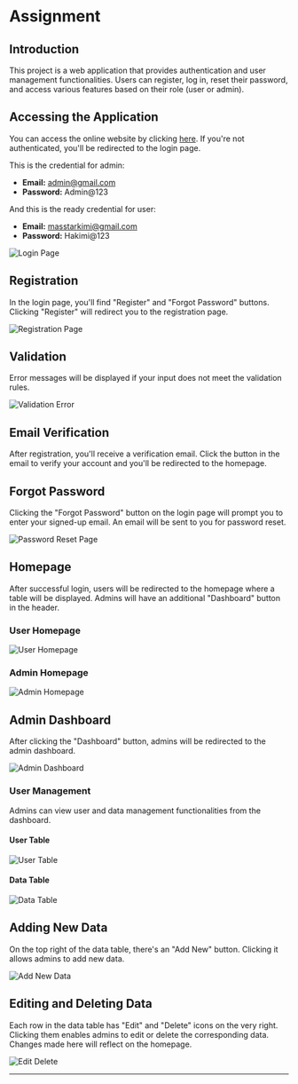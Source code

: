 # Assignment

## Introduction

This project is a web application that provides authentication and user management functionalities. Users can register, log in, reset their password, and access various features based on their role (user or admin).

## Accessing the Application

You can access the online website by clicking [here](https://phplaravel-1260354-4532103.cloudwaysapps.com/). If you're not authenticated, you'll be redirected to the login page.

This is the credential for admin:
- **Email:** admin@gmail.com
- **Password:** Admin@123

And this is the ready credential for user:
- **Email:** masstarkimi@gmail.com
- **Password:** Hakimi@123

![Login Page](/public/img/readme1.jpeg)

## Registration

In the login page, you'll find "Register" and "Forgot Password" buttons. Clicking "Register" will redirect you to the registration page.

![Registration Page](/public/img/readme2.jpeg)

## Validation

Error messages will be displayed if your input does not meet the validation rules.

![Validation Error](/public/img/readme3.jpeg)

## Email Verification

After registration, you'll receive a verification email. Click the button in the email to verify your account and you'll be redirected to the homepage.

## Forgot Password

Clicking the "Forgot Password" button on the login page will prompt you to enter your signed-up email. An email will be sent to you for password reset.

![Password Reset Page](/public/img/readme4.jpeg)

## Homepage

After successful login, users will be redirected to the homepage where a table will be displayed. Admins will have an additional "Dashboard" button in the header.

### User Homepage

![User Homepage](/public/img/readme5.jpeg)

### Admin Homepage

![Admin Homepage](/public/img/readme6.jpeg)

## Admin Dashboard

After clicking the "Dashboard" button, admins will be redirected to the admin dashboard.

![Admin Dashboard](/public/img/readme8.jpeg)

### User Management

Admins can view user and data management functionalities from the dashboard.

#### User Table

![User Table](/public/img/readme7.jpeg)

#### Data Table

![Data Table](/public/img/readme8.jpeg)

## Adding New Data

On the top right of the data table, there's an "Add New" button. Clicking it allows admins to add new data.

![Add New Data](/public/img/readme9.jpeg)

## Editing and Deleting Data

Each row in the data table has "Edit" and "Delete" icons on the very right. Clicking them enables admins to edit or delete the corresponding data. Changes made here will reflect on the homepage.

![Edit Delete](/public/img/readme10.jpeg)

--- 
